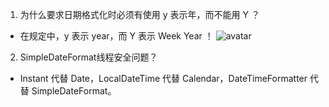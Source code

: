 1. 为什么要求日期格式化时必须有使用 y 表示年，而不能用 Y ？
- 在规定中，y 表示 year，而 Y 表示 Week Year ！
![avatar](https://static01.imgkr.com/temp/7abf155039e24bb1ba7c9ba51be2f98b.png)
2. SimpleDateFormat线程安全问题？
- Instant 代替 Date，LocalDateTime 代替 Calendar，DateTimeFormatter 代替 SimpleDateFormat。